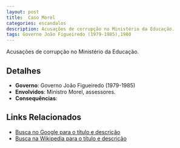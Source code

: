 ```yaml
---
layout: post
title:  Caso Morel
categories: escandalos
description: Acusações de corrupção no Ministério da Educação.
tags: Governo João Figueiredo (1979-1985),1980
---
```


Acusações de corrupção no Ministério da Educação.

## Detalhes
- **Governo**: Governo João Figueiredo (1979-1985)
- **Envolvidos**: Ministro Morel, assessores.
- **Consequências**: 

## Links Relacionados
- [Busca no Google para o título e descrição](https://www.google.com/search?q=Caso%20Morel%20Acusa%C3%A7%C3%B5es%20de%20corrup%C3%A7%C3%A3o%20no%20Minist%C3%A9rio%20da%20Educa%C3%A7%C3%A3o.%20Governo%20Jo%C3%A3o%20Figueiredo%20%281979-1985%29)
- [Busca na Wikipedia para o título e descrição](https://en.wikipedia.org/w/index.php?search=Caso%20Morel%20Acusa%C3%A7%C3%B5es%20de%20corrup%C3%A7%C3%A3o%20no%20Minist%C3%A9rio%20da%20Educa%C3%A7%C3%A3o.%20Governo%20Jo%C3%A3o%20Figueiredo%20%281979-1985%29)
